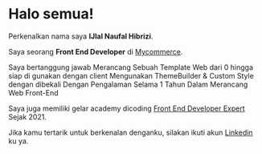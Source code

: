 # Halo semua! 

Perkenalkan nama saya **IJlal Naufal Hibrizi**.

Saya seorang **Front End Developer** di [Mycommerce](http://mycommerce.id/).

Saya bertanggung jawab Merancang Sebuah Template Web dari 0 hingga siap di gunakan dengan client Mengunakan ThemeBuilder & Custom Style dengan dibekali Dengan 
Pengalaman Selama 1 Tahun Dalam Merancang Web Front-End

Saya juga memiliki gelar academy dicoding [Front End Developer Expert](https://www.dicoding.com/certificates/4EXG66JYQZRL) Sejak 2021.

Jika kamu tertarik untuk berkenalan denganku, silakan ikuti akun [Linkedin](https://www.linkedin.com/in/ijlal-naufal-hibrizi-34337b1b9/) ku ya.

